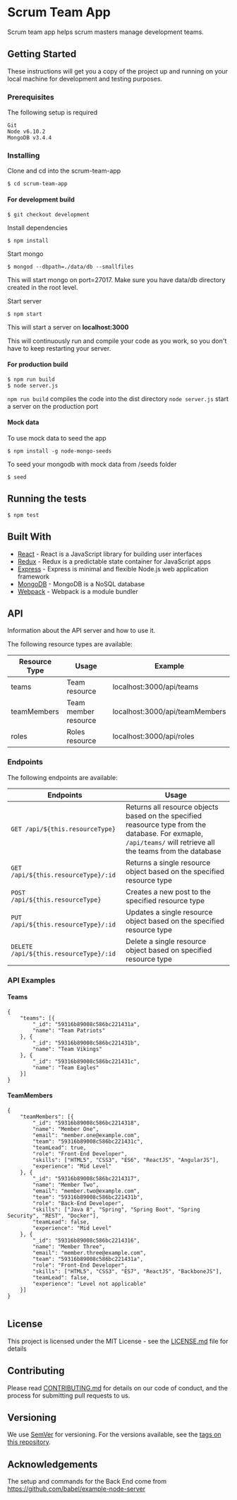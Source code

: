 # Scrum Team App

Scrum team app helps scrum masters manage development teams.

## Getting Started

These instructions will get you a copy of the project up and running on your local machine for development and testing purposes.

### Prerequisites

The following setup is required

```
Git
Node v6.10.2
MongoDB v3.4.4
```

### Installing

Clone and cd into the scrum-team-app

```
$ cd scrum-team-app
```

#### For development build

```
$ git checkout development
```

Install dependencies

```
$ npm install
```

Start mongo

```
$ mongod --dbpath=./data/db --smallfiles
```

This will start mongo on port=27017. Make sure you have data/db directory created in the root level.

Start server

```
$ npm start
```
This will start a server on **localhost:3000**

This will continuously run and compile your code as you work, so you don't have to keep restarting your server.


#### For production build
```
$ npm run build
$ node server.js
```
`npm run build` compiles the code into the dist directory
`node server.js` start a server on the production port

#### Mock data

To use mock data to seed the app
```
$ npm install -g node-mongo-seeds
```

To seed your mongodb with mock data from /seeds folder
```
$ seed
```

## Running the tests

```
$ npm test
```

## Built With

* [React](https://github.com/facebook/react) - React is a JavaScript library for building user interfaces
* [Redux](https://github.com/reactjs/redux) - Redux is a predictable state container for JavaScript apps
* [Express](https://expressjs.com/) - Express is minimal and flexible Node.js web application framework
* [MongoDB](https://www.mongodb.com/) - MongoDB is a NoSQL database
* [Webpack](https://github.com/webpack/webpack) - Webpack is a module bundler


## API

Information about the API server and how to use it.

The following resource types are available:

| Resource Type   | Usage          | Example       |
|-----------------|----------------|----------------
| teams | Team resource | localhost:3000/api/teams |
| teamMembers | Team member resource | localhost:3000/api/teamMembers |
| roles | Roles resource | localhost:3000/api/roles |

### Endpoints

The following endpoints are available:

| Endpoints       | Usage          |
|-----------------|----------------|
| `GET /api/${this.resourceType}` | Returns all resource objects based on the specified reasource type from the database. For exmaple, ``/api/teams/`` will retrieve all the teams from the database |
| `GET /api/${this.resourceType}/:id` | Returns a single resource object based on the specified resource type |
| `POST /api/${this.resourceType}` | Creates a new post to the specified resource type |
| `PUT /api/${this.resourceType}/:id` | Updates a single resource object based on the specified resource type |
| `DELETE /api/${this.resourceType}/:id` | Delete a single resource object based on specified resource type |


### API Examples

#### Teams

```
{
    "teams": [{
        "_id": "59316b89008c586bc221431a",
        "name": "Team Patriots"
    }, {
        "_id": "59316b89008c586bc221431b",
        "name": "Team Vikings"
    }, {
        "_id": "59316b89008c586bc221431c",
        "name": "Team Eagles"
    }]
}
```

#### TeamMembers

```
{
    "teamMembers": [{
        "_id": "59316b89008c586bc2214318",
        "name": "Member One",
        "email": "member.one@example.com",
        "team": "59316b89008c586bc221431c",
        "teamLead": true,
        "role": "Front-End Developer",
        "skills": ["HTML5", "CSS3", "ES6", "ReactJS", "AngularJS"],
        "experience": "Mid Level"
    }, {
        "_id": "59316b89008c586bc2214317",
        "name": "Member Two",
        "email": "member.two@example.com",
        "team": "59316b89008c586bc221431b",
        "role": "Back-End Developer",
        "skills": ["Java 8", "Spring", "Spring Boot", "Spring Security", "REST", "Docker"],
        "teamLead": false,
        "experience": "Mid Level"
    }, {
        "_id": "59316b89008c586bc2214316",
        "name": "Member Three",
        "email": "member.three@example.com",
        "team": "59316b89008c586bc221431a",
        "role": "Front-End Developer",
        "skills": ["HTML5", "CSS3", "ES7", "ReactJS", "BackboneJS"],
        "teamLead": false,
        "experience": "Level not applicable"
    }]
}


```



## License

This project is licensed under the MIT License - see the [LICENSE.md](LICENSE.md) file for details

## Contributing

Please read [CONTRIBUTING.md](https://github.com/keithb418/scrum-team-app/blob/development/CONTRIBUTING.md) for details on our code of conduct, and the process for submitting pull requests to us.

## Versioning

We use [SemVer](http://semver.org/) for versioning. For the versions available, see the [tags on this repository](https://github.com/keithb418/scrum-team-app/tags).

## Acknowledgements

The setup and commands for the Back End come from https://github.com/babel/example-node-server
